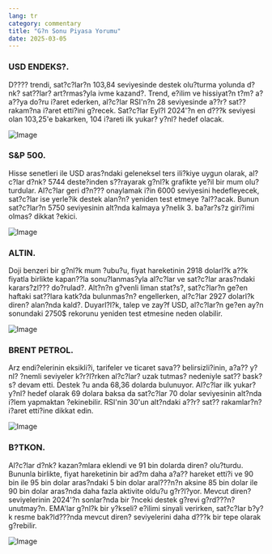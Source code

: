 ```yaml
---
lang: tr
category: commentary
title: "G?n Sonu Piyasa Yorumu"
date: 2025-03-05
---
```


### USD ENDEKS?.

D???? trendi, sat?c?lar?n 103,84 seviyesinde destek olu?turma yolunda d?nk? sat??lar? art?rmas?yla ivme kazand?. Trend, e?ilim ve hissiyat?n t?m? a?a??ya do?ru i?aret ederken, al?c?lar RSI'n?n 28 seviyesinde a??r? sat?? rakam?na i?aret etti?ini g?recek. Sat?c?lar Eyl?l 2024'?n en d???k seviyesi olan 103,25'e bakarken, 104 i?areti ilk yukar? y?nl? hedef olacak.

![Image](https://markleighedu.github.io/img/Mar-2025/05-Mar-2025/usdindex.jpg)

### S&P 500.

Hisse senetleri ile USD aras?ndaki geleneksel ters ili?kiye uygun olarak, al?c?lar d?nk? 5744 deste?inden s??rayarak g?nl?k grafikte ye?il bir mum olu?turdular. Al?c?lar geri d?n??? onaylamak i?in 6000 seviyesini hedefleyecek, sat?c?lar ise yerle?ik destek alan?n? yeniden test etmeye ?al??acak. Bunun sat?c?lar?n 5750 seviyesinin alt?nda kalmaya y?nelik 3. ba?ar?s?z giri?imi olmas? dikkat ?ekici.

![Image](https://markleighedu.github.io/img/Mar-2025/05-Mar-2025/sp500.jpg)

### ALTIN.

Doji benzeri bir g?nl?k mum ?ubu?u, fiyat hareketinin 2918 dolarl?k a??k fiyatla birlikte kapan??la sonu?lanmas?yla al?c?lar ve sat?c?lar aras?ndaki karars?zl??? do?rulad?. Alt?n?n g?venli liman stat?s?, sat?c?lar?n ge?en haftaki sat??lara katk?da bulunmas?n? engellerken, al?c?lar 2927 dolarl?k diren? alan?nda kald?. Duyarl?l?k, talep ve zay?f USD, al?c?lar?n ge?en ay?n sonundaki 2750$ rekorunu yeniden test etmesine neden olabilir.

![Image](https://markleighedu.github.io/img/Mar-2025/05-Mar-2025/gold.jpg)

### BRENT PETROL.

Arz endi?elerinin eksikli?i, tarifeler ve ticaret sava?? belirsizli?inin, a?a?? y?nl? ?nemli seviyeler k?r?l?rken al?c?lar? uzak tutmas? nedeniyle sat?? bask?s? devam etti. Destek ?u anda 68,36 dolarda bulunuyor. Al?c?lar ilk yukar? y?nl? hedef olarak 69 dolara baksa da sat?c?lar 70 dolar seviyesinin alt?nda i?lem yapmaktan ?ekinebilir. RSI'nin 30'un alt?ndaki a??r? sat?? rakamlar?n? i?aret etti?ine dikkat edin.

![Image](https://markleighedu.github.io/img/Mar-2025/05-Mar-2025/brentoil.jpg)

### B?TKON.

Al?c?lar d?nk? kazan?mlara eklendi ve 91 bin dolarda diren? olu?turdu. Bununla birlikte, fiyat hareketinin bir ad?m daha a?a?? hareket etti?i ve 90 bin ile 95 bin dolar aras?ndaki 5 bin dolar aral???n?n aksine 85 bin dolar ile 90 bin dolar aras?nda daha fazla aktivite oldu?u g?r?l?yor. Mevcut diren? seviyelerinin 2024'?n sonlar?nda bir ?nceki destek g?revi g?rd???n? unutmay?n. EMA'lar g?nl?k bir y?kseli? e?ilimi sinyali verirken, sat?c?lar b?y?k resme bak?ld???nda mevcut diren? seviyelerini daha d???k bir tepe olarak g?rebilir.

![Image](https://markleighedu.github.io/img/Mar-2025/05-Mar-2025/bitcoin.jpg)


